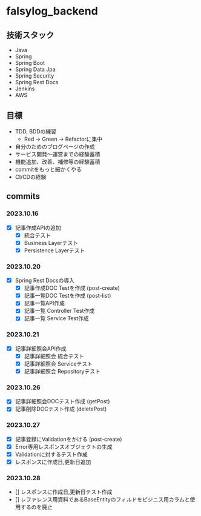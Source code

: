 # falsylog_backend

## 技術スタック
- Java
- Spring
- Spring Boot
- Spring Data Jpa
- Spring Security
- Spring Rest Docs
- Jenkins
- AWS

## 目標
- TDD, BDDの練習
  - Red -> Green -> Refactorに集中
- 自分のためのブログページの作成
- サービス開発〜運営までの経験蓄積
- 機能追加、改善、補修等の経験蓄積
- commitをもっと細かくやる
- CI/CDの経験

## commits
### 2023.10.16
- [x] 記事作成APIの追加
  - [x] 統合テスト
  - [x] Business Layerテスト
  - [x] Persistence Layerテスト
### 2023.10.20
- [x] Spring Rest Docsの導入
  - [x] 記事作成DOC Testを作成 (post-create)
  - [x] 記事一覧DOC Testを作成 (post-list)
  - [x] 記事一覧API作成
  - [x] 記事一覧 Controller Test作成
  - [x] 記事一覧 Service Test作成
### 2023.10.21
- [x] 記事詳細照会API作成
  - [x] 記事詳細照会 統合テスト
  - [x] 記事詳細照会 Serviceテスト
  - [x] 記事詳細照会 Repositoryテスト
### 2023.10.26
- [x] 記事詳細照会DOCテスト作成 (getPost)
- [x] 記事削除DOCテスト作成 (deletePost)
### 2023.10.27
- [x] 記事登録にValidationをかける (post-create)
- [x] Error専用レスポンスオブジェクトの生成
- [x] Validationに対するテスト作成
- [x] レスポンスに作成日,更新日追加
### 2023.10.28
- [] レスポンスに作成日,更新日テスト作成
- [] レファレンス用資料であるBaseEntityのフィルドをビジニス用カラムと使用するのを廃止